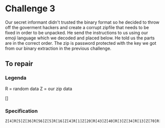 # Challenge 3

Our secret informant didn't trusted the binary format so he decided to throw off
the goverment hackers and create a corrupt zipfile that needs to be fixed in order
to be unpacked. He send the instructions to us using our emoji language which we
decoded and placed below. He told us the parts are in the correct order. The zip is password protected with the key we got from our binary
extraction in the previous challenge.

## To repair

### Legenda
R = random data
Z = our zip data

<key>[<length of bytes>]

### Specification

```
Z[4]R[5]Z[36]R[56]Z[5]R[16]Z[4]R[1]Z[20]R[43]Z[40]R[3]Z[34]R[13]Z[70]R[105]
```

